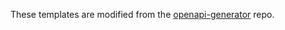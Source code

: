 These templates are modified from the [openapi-generator](https://github.com/OpenAPITools/openapi-generator/tree/master/modules/openapi-generator/src/main/resources) repo.
